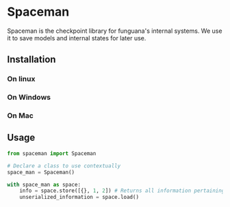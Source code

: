 # Spaceman
Spaceman is the checkpoint library for funguana's internal systems. We use it to save models and internal states for later use.

## Installation

### On linux

### On Windows

### On Mac

## Usage

```python
from spaceman import Spaceman

# Declare a class to use contextually
space_man = Spaceman()

with space_man as space:
    info = space.store([{}, 1, 2]) # Returns all information pertaining the storage
    unserialized_information = space.load()

```